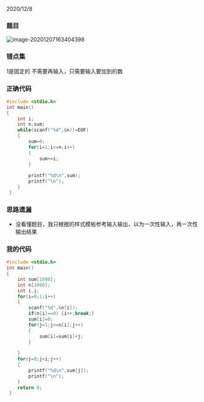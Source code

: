 

2020/12/8

### 题目

![image-20201207163404398](C:\Users\傻兮兮乎乎\AppData\Roaming\Typora\typora-user-images\image-20201207163404398.png)

### 错点集

1是固定的 不需要再输入，只需要输入要加到的数

### 正确代码

~~~c
#include <stdio.h>
int main()
{
	int i;
	int n,sum;
	while(scanf("%d",&n)!=EOF)
	{
		sum=0;
		for(i=1;i<=n;i++)
		{
			sum+=i;
		}
		
		printf("%d\n",sum);
		printf("\n");
	}
 } 
~~~

### 思路遗漏

* 没看懂题目，我只根据的样式模板参考输入输出，以为一次性输入，再一次性输出结果

### 我的代码

~~~c
#include <stdio.h>
int main()
{
	int sum[1000];
	int n[1000];
	int i,j;
	for(i=0;1;i++)
	{
		scanf("%d",&n[i]);
		if(n[i]==0) {i++;break;}
		sum[i]=0;
		for(j=1;j<=n[i];j++)
		{
			sum[i]=sum[i]+j;
		}
		
	}
	for(j=0;j<i;j++)
	{
		printf("%d\n",sum[j]);
		printf("\n");
	}
	return 0;
 } 
~~~

